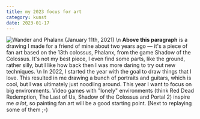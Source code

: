 ```yaml
---
title: my 2023 focus for art
category: kunst
date: 2023-01-17
---
```


![Wander and Phalanx (January 11th, 2021)](/img/illustrations/wander.jpg)
\n
**Above this paragraph** is a drawing I made for a friend of mine about two years ago — it's a piece of fan art based on the 13th colossus, Phalanx, from the game Shadow of the Colossus. It's not my best piece, I even find some parts, like the ground, rather silly, but I like how back then I was more daring to try out new techniques.
\n
In 2022, I started the year with the goal to draw things that I love. This resulted in me drawing a bunch of portraits and guitars, which is cool, but I was ultimately just noodling around. This year I want to focus on big environments. Video games with "lonely" environments (think Red Dead Redemption, The Last of Us, Shadow of the Colossus and Portal 2) inspire me _a lot_, so painting fan art will be a good starting point. (Next to replaying some of them ;-)